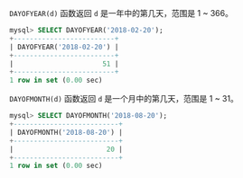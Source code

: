 `DAYOFYEAR(d)` 函数返回 `d` 是一年中的第几天，范围是 1 ~ 366。

```sql
mysql> SELECT DAYOFYEAR('2018-02-20');
+-------------------------+
| DAYOFYEAR('2018-02-20') |
+-------------------------+
|                      51 |
+-------------------------+
1 row in set (0.00 sec)
```

`DAYOFMONTH(d)` 函数返回 `d` 是一个月中的第几天，范围是 1 ~ 31。

```sql
mysql> SELECT DAYOFMONTH('2018-08-20');
+--------------------------+
| DAYOFMONTH('2018-08-20') |
+--------------------------+
|                       20 |
+--------------------------+
1 row in set (0.00 sec)
```

